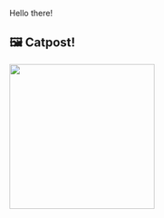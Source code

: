 Hello there!



## 🖼️ Catpost!

<sub>
    <img src="https://cdn2.thecatapi.com/images/MTg4MzEwNg.jpg" height="256">
</sub>

